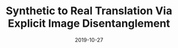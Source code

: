 ---
title: "Synthetic to Real Translation Via Explicit Image Disentanglement"
collection: publications
permalink: /publication/cg2real
date: 2019-10-27
venue: ICCV 2019 (<strong>oral</strong>), Seoul, South Korea
city: Seoul
state: "South Korea"
teaser:
thumbnail: 'cg2real.png'
authors:
bibtex: "Sai Bi, Kalyan Sunkavalli, Federico Perazzi, Eli Shechtman, Vladimir Kim, Ravi Ramamoorthi"
uri: cg2real.pdf
arxiv:
project:
poster:
data:
---